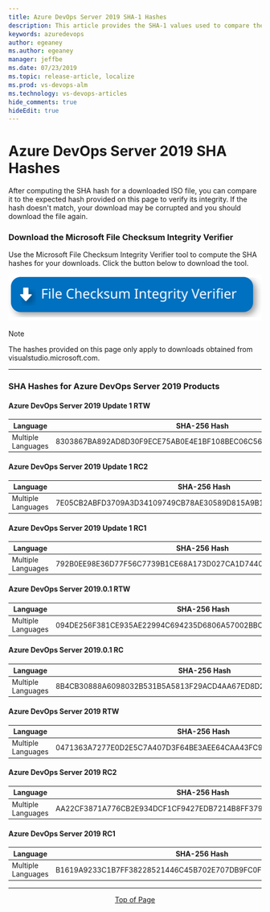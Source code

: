 ```yaml
---
title: Azure DevOps Server 2019 SHA-1 Hashes
description: This article provides the SHA-1 values used to compare the expected hash value of your download to verify your download integrity.
keywords: azuredevops
author: egeaney
ms.author: egeaney
manager: jeffbe
ms.date: 07/23/2019
ms.topic: release-article, localize
ms.prod: vs-devops-alm
ms.technology: vs-devops-articles
hide_comments: true
hideEdit: true
---
```


# <a id="top"> </a>  **Azure DevOps Server 2019 SHA Hashes**
After computing the SHA hash for a downloaded ISO file, you can compare it to the expected hash provided on this page to verify its integrity. If the hash doesn't match, your download may be corrupted and you should download the file again.

### Download the Microsoft File Checksum Integrity Verifier

Use the Microsoft File Checksum Integrity Verifier tool to compute the SHA hashes for your downloads. Click the button below to download the tool.

<a href="https://support.microsoft.com/kb/841290" target="blank"><img src="_img/Download_File_Checksum_Integrity_Verifier.svg"></a> 

> [!NOTE]
> The hashes provided on this page only apply to downloads obtained from visualstudio.microsoft.com.

****


### SHA Hashes for Azure DevOps Server 2019 Products

####  Azure DevOps Server 2019 Update 1 RTW

| Language |  SHA-256 Hash |                                      
| ------------------------------- | -----------------------------------------
|Multiple Languages | 8303867BA892AD8D30F9ECE75AB0E4E1BF108BEC06C56A6447C86471A24180FA

####  Azure DevOps Server 2019 Update 1 RC2

| Language |  SHA-256 Hash |                                      
| ------------------------------- | -----------------------------------------
|Multiple Languages | 7E05CB2ABFD3709A3D34109749CB78AE30589D815A9B18CF71A11E64CC9452DD

####  Azure DevOps Server 2019 Update 1 RC1

| Language |  SHA-256 Hash |                                      
| ------------------------------- | -----------------------------------------
|Multiple Languages | 792B0EE98E36D77F56C7739B1CE68A173D027CA1D7440F5C08E43203216FC562

####  Azure DevOps Server 2019.0.1 RTW

| Language |  SHA-256 Hash |                                      
| ------------------------------- | -----------------------------------------
|Multiple Languages | 094DE256F381CE935AE22994C694235D6806A57002BBCC29C41E9C3521504159

####  Azure DevOps Server 2019.0.1 RC

| Language |  SHA-256 Hash |                                      
| ------------------------------- | -----------------------------------------
|Multiple Languages | 8B4CB30888A6098032B531B5A5813F29ACD4AA67ED8D2CA6136D3CA65C2945FD

####  Azure DevOps Server 2019 RTW

| Language |  SHA-256 Hash |                                      
| ------------------------------- | -----------------------------------------
|Multiple Languages | 0471363A7277E0D2E5C7A407D3F64BE3AEE64CAA43FC98D75D373C6C87D7BF45

####  Azure DevOps Server 2019 RC2

| Language |  SHA-256 Hash |                                      
| ------------------------------- | -----------------------------------------
|Multiple Languages | AA22CF3871A776CB2E934DCF1CF9427EDB7214B8FF37913157296DCFB7A85184

####  Azure DevOps Server 2019 RC1

| Language |  SHA-256 Hash |                                      
| ------------------------------- | -----------------------------------------
|Multiple Languages | B1619A9233C1B7FF38228521446C45B702E707DB9FC0F181019613F5E2A86DB0

****

<center><a href="#top" data-raw-source="[Top of Page](#top)">Top of Page</a></center>